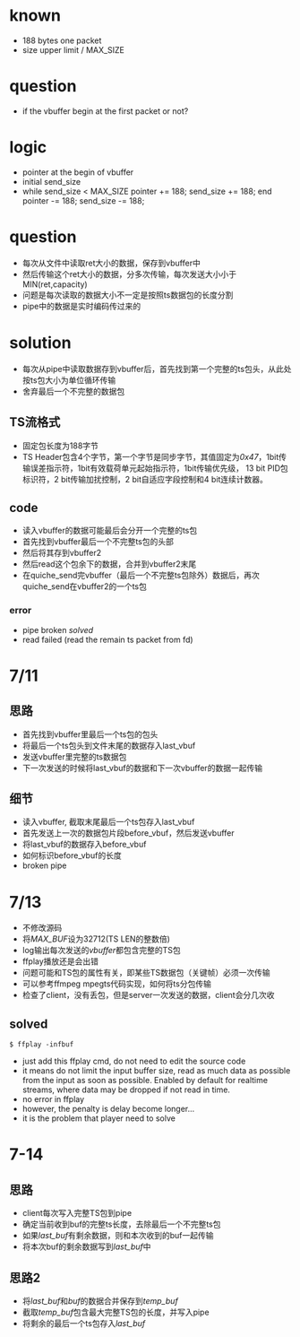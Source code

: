# known
- 188 bytes one packet
- size upper limit / MAX_SIZE

# question
- if the vbuffer begin at the first packet or not?

# logic
- pointer at the begin of vbuffer
- initial send_size
- while send_size < MAX_SIZE
  pointer += 188;
  send_size += 188;
  end
  pointer -= 188;
  send_size -= 188;
  
# question
- 每次从文件中读取ret大小的数据，保存到vbuffer中
- 然后传输这个ret大小的数据，分多次传输，每次发送大小小于MIN(ret,capacity)
- 问题是每次读取的数据大小不一定是按照ts数据包的长度分割
- pipe中的数据是实时编码传过来的

# solution
- 每次从pipe中读取数据存到vbuffer后，首先找到第一个完整的ts包头，从此处按ts包大小为单位循环传输
- 舍弃最后一个不完整的数据包

## TS流格式
- 固定包长度为188字节
- TS Header包含4个字节，第一个字节是同步字节，其值固定为*0x47*，1bit传输误差指示符，1bit有效载荷单元起始指示符，1bit传输优先级，
  13 bit PID包标识符，2 bit传输加扰控制，2 bit自适应字段控制和4 bit连续计数器。
  
## code
- 读入vbuffer的数据可能最后会分开一个完整的ts包
- 首先找到vbuffer最后一个不完整ts包的头部
- 然后将其存到vbuffer2
- 然后read这个包余下的数据，合并到vbuffer2末尾
- 在quiche_send完vbuffer（最后一个不完整ts包除外）数据后，再次quiche_send在vbuffer2的一个ts包
### error
- pipe broken *solved*
- read failed (read the remain ts packet from fd) 

# 7/11
## 思路
- 首先找到vbuffer里最后一个ts包的包头
- 将最后一个ts包头到文件末尾的数据存入last_vbuf
- 发送vbuffer里完整的ts数据包
- 下一次发送的时候将last_vbuf的数据和下一次vbuffer的数据一起传输

## 细节
- 读入vbuffer, 截取末尾最后一个ts包存入last_vbuf
- 首先发送上一次的数据包片段before_vbuf，然后发送vbuffer
- 将last_vbuf的数据存入before_vbuf
- 如何标识before_vbuf的长度
- broken pipe

# 7/13
- 不修改源码
- 将*MAX_BUF*设为32712(TS LEN的整数倍)
- log输出每次发送的*vbuffer*都包含完整的TS包
- ffplay播放还是会出错
- 问题可能和TS包的属性有关，即某些TS数据包（关键帧）必须一次传输
- 可以参考ffmpeg mpegts代码实现，如何将ts分包传输
- 检查了client，没有丢包，但是server一次发送的数据，client会分几次收

## solved
```
$ ffplay -infbuf 
```
- just add this ffplay cmd, do not need to edit the source code
- it means do not limit the input buffer size, read as much data as possible from the input as soon as possible. Enabled by default for realtime streams,
  where data may be dropped if not read in time.
- no error in ffplay
- however, the penalty is delay become longer...
- it is the problem that player need to solve

# 7-14
## 思路
- client每次写入完整TS包到pipe
- 确定当前收到buf的完整ts长度，去除最后一个不完整ts包
- 如果*last_buf*有剩余数据，则和本次收到的buf一起传输
- 将本次buf的剩余数据写到*last_buf*中

## 思路2
- 将*last_buf*和*buf*的数据合并保存到*temp_buf*
- 截取*temp_buf*包含最大完整TS包的长度，并写入pipe
- 将剩余的最后一个ts包存入*last_buf*



